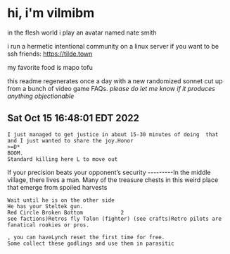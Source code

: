 # hi, i'm vilmibm

in the flesh world i play an avatar named nate smith

i run a hermetic intentional community on a linux server if you want to be ssh friends: https://tilde.town

my favorite food is mapo tofu

this readme regenerates once a day with a new randomized sonnet cut up from a bunch of video game FAQs.
_please do let me know if it produces anything objectionable_

## Sat Oct 15 16:48:01 EDT 2022

    I just managed to get justice in about 15-30 minutes of doing  that and I just wanted to share the joy.Honor
    >=D*
    BOOM.
    Standard killing here L to move out
    
      If your precision beats your opponent’s security
    ---------In the middle village, there lives a man.
    Many  of the treasure chests in this weird place
    that emerge from spoiled harvests
    
    Wait until he is on the other side
    He has your Steltek gun.
    Red Circle Broken Bottom 			2
    see factions)Retros fly Talon (fighter) (see crafts)Retro pilots are fanatical rookies or pros.
    
    , you can haveLynch reset the first time for free.
    Some collect these godlings and use them in parasitic
